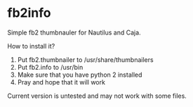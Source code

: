 fb2info
=======

Simple fb2 thumbnauler for Nautilus and Caja.

How to install it?
1) Put fb2.thumbnailer to /usr/share/thumbnailers
2) Put fb2.info to /usr/bin
3) Make sure that you have python 2 installed
4) Pray and hope that it will work

Current version is untested and may not work with some files.
